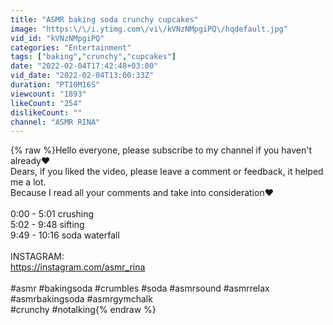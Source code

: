 ```yaml
---
title: "ASMR baking soda crunchy cupcakes"
image: "https:\/\/i.ytimg.com\/vi\/kVNzNMpgiPQ\/hqdefault.jpg"
vid_id: "kVNzNMpgiPQ"
categories: "Entertainment"
tags: ["baking","crunchy","cupcakes"]
date: "2022-02-04T17:42:48+03:00"
vid_date: "2022-02-04T13:00:33Z"
duration: "PT10M16S"
viewcount: "1893"
likeCount: "254"
dislikeCount: ""
channel: "ASMR RINA"
---
```

{% raw %}Hello everyone, please subscribe to my channel if you haven't already❤️ <br />Dears, if you liked the video, please leave a comment or feedback, it helped me a lot.<br />Because I read all your comments and take into consideration❤️ <br /><br />0:00 - 5:01 crushing <br />5:02 - 9:48 sifting<br />9:49 - 10:16 soda waterfall<br /><br />INSTAGRAM:<br /><a rel="nofollow" target="blank" href="https://instagram.com/asmr_rina">https://instagram.com/asmr_rina</a><br /><br />#asmr #bakingsoda #crumbles #soda #asmrsound #asmrrelax #asmrbakingsoda #asmrgymchalk<br />#crunchy #notalking{% endraw %}
